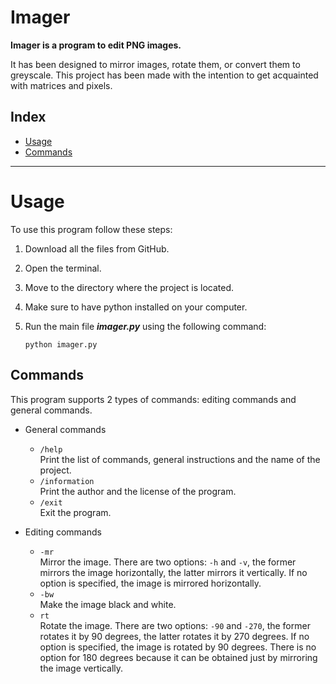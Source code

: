 # Imager

**Imager is a program to edit PNG images.**

It has been designed to mirror images, rotate them, or convert them to greyscale.
This project has been made with the intention to get acquainted with matrices and pixels.

## Index
 - [Usage](#usage)
 - [Commands]()

----

# Usage

To use this program follow these steps:

1. Download all the files from GitHub.
2. Open the terminal.
3. Move to the directory where the project is located.
4. Make sure to have python installed on your computer.
5. Run the main file ***imager.py*** using the following command:
   
   `python imager.py`

## Commands

This program supports 2 types of commands: editing commands and general commands.
 - General commands
   - `/help`
     <br> Print the list of commands, general instructions and the name of the project.
   - `/information`
     <br> Print the author and the license of the program.
   - `/exit`
     <br> Exit the program.

 - Editing commands
   - `-mr`
     <br> Mirror the image. There are two options: `-h` and `-v`, the former mirrors the image horizontally,
     the latter mirrors it vertically. If no option is specified, the image is mirrored horizontally.
   - `-bw`
     <br> Make the image black and white.
   - `rt`
     <br> Rotate the image. There are two options: `-90` and `-270`, the former rotates it by 90 degrees,
     the latter rotates it by 270 degrees. If no option is specified, the image is rotated by 90 degrees.
     There is no option for 180 degrees because it can be obtained just by mirroring the image vertically.
